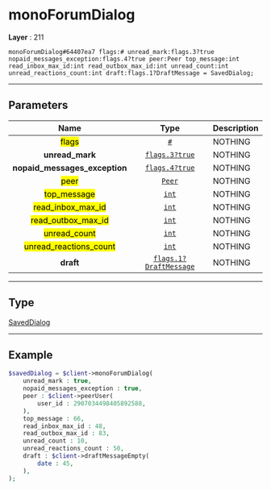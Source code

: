 # monoForumDialog

**Layer** : 211

```tl
monoForumDialog#64407ea7 flags:# unread_mark:flags.3?true nopaid_messages_exception:flags.4?true peer:Peer top_message:int read_inbox_max_id:int read_outbox_max_id:int unread_count:int unread_reactions_count:int draft:flags.1?DraftMessage = SavedDialog;
```

---

## Parameters

| Name | Type | Description |
| :---: | :---: | :--- |
| <mark>flags</mark> | [`#`](type/#) | NOTHING |
| **unread_mark** | [`flags.3?true`](type/true) | NOTHING |
| **nopaid_messages_exception** | [`flags.4?true`](type/true) | NOTHING |
| <mark>peer</mark> | [`Peer`](type/Peer) | NOTHING |
| <mark>top_message</mark> | [`int`](type/int) | NOTHING |
| <mark>read_inbox_max_id</mark> | [`int`](type/int) | NOTHING |
| <mark>read_outbox_max_id</mark> | [`int`](type/int) | NOTHING |
| <mark>unread_count</mark> | [`int`](type/int) | NOTHING |
| <mark>unread_reactions_count</mark> | [`int`](type/int) | NOTHING |
| **draft** | [`flags.1?DraftMessage`](type/DraftMessage) | NOTHING |

---

## Type

[SavedDialog](type/SavedDialog)

---

## Example

```php
$savedDialog = $client->monoForumDialog(
	unread_mark : true,
	nopaid_messages_exception : true,
	peer : $client->peerUser(
		user_id : 2907034498405892588,
	),
	top_message : 66,
	read_inbox_max_id : 48,
	read_outbox_max_id : 83,
	unread_count : 10,
	unread_reactions_count : 50,
	draft : $client->draftMessageEmpty(
		date : 45,
	),
);
```